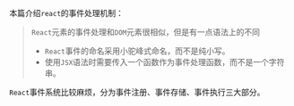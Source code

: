 本篇介绍`react`的事件处理机制：



>   `React`元素的事件处理和`DOM`元素很相似，但是有一点语法上的不同
>
>   -   `React`事件的命名采用小驼峰式命名，而不是纯小写。
>   -   使用`JSX`语法时需要传入一个函数作为事件处理函数，而不是一个字符串。

`React`事件系统比较麻烦，分为事件注册、事件存储、事件执行三大部分。



